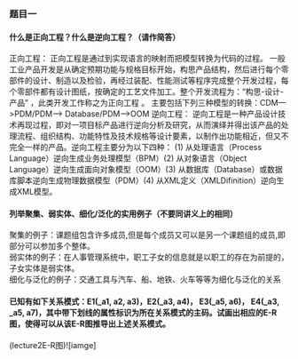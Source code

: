 ### 题目一
#### 什么是正向工程？什么是逆向工程？（请作简答）
正向工程：
正向工程是通过到实现语言的映射而把模型转换为代码的过程。 
一般工业产品开发是从确定预期功能与规格目标开始，构思产品结构，然后进行每个零部件的设计、制造以及检验，再经过装配、性能测试等程序完成整个开发过程，每个零部件都有设计图纸，按确定的工艺文件加工。整个开发流程为：“构思-设计-产品” ，此类开发工作称之为正向工程 。
主要包括下列三种模型的转换：CDM—>PDM/PDM—> Database/PDM—>OOM 
逆向工程：
逆向工程是一种产品设计技术再现过程，即对一项目标产品进行逆向分析及研究，从而演绎并得出该产品的处理流程、组织结构、功能特性及技术规格等设计要素，以制作出功能相近，但又不完全一样的产品。逆向工程主要分为以下四种： (1) 从处理语言（Process Language）逆向生成业务处理模型（BPM）(2) 从对象语言（Object Language）逆向生成面向对象模型（OOM）(3) 从数据库（Database）或数据库脚本逆向生成物理数据模型（PDM）(4) 从XML定义（XMLDifinition）逆向生成XML模型。
#### 列举聚集、弱实体、细化/泛化的实用例子（不要同讲义上的相同）
聚集的例子：课题组包含许多成员,但是每个成员又可以是另一个课题组的成员,即部分可以参加多个整体。  
弱实体的例子：在人事管理系统中，职工子女的信息就是以职工的存在为前提的，子女实体是弱实体。  
细化与泛化的例子：交通工具与汽车、船、地铁、火车等等为细化与泛化的关系  
#### 已知有如下关系模式：E1(_a1, a2, a3)，E2(_a3, a4)， E3(_a5, a6)， E4(_a3, _a5, a7)，其中带下划线的属性标识为所在关系模式的主码。试画出相应的E-R图，使得可以从该E-R图推导出上述关系模式。
(lecture2E-R图)![iamge]
